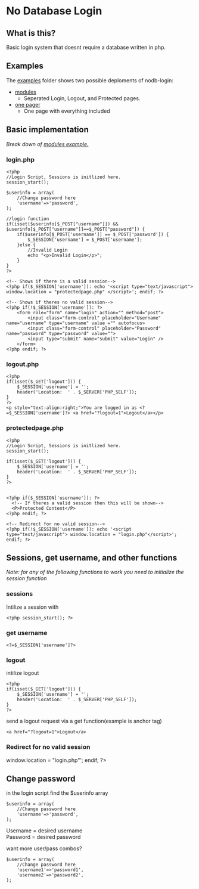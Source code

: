 # No Database Login
## What is this?
Basic login system that doesnt require a database written in php.<br>

## Examples
The [examples](https://github.com/isteinbrook/nodb-login/tree/master/examples) folder shows two possible deploments of nodb-login:<br>
* [modules](https://github.com/isteinbrook/nodb-login/tree/master/examples/modules)
    * Seperated Login, Logout, and Protected pages.
* [one pager](https://github.com/isteinbrook/nodb-login/tree/master/examples/onepager)
    * One page with everything included

## Basic implementation
*Break down of [modules example.](https://github.com/isteinbrook/nodb-login/tree/master/examples/modules)*
### login.php
```
<?php
//Login Script, Sessions is initlized here.
session_start();

$userinfo = array(
    //Change password here
    'username'=>'password',
);

//login function
if(isset($userinfo[$_POST["username"]]) && $userinfo[$_POST["username"]]==$_POST["password"]) {
    if($userinfo[$_POST['username']] == $_POST['password']) {
        $_SESSION['username'] = $_POST['username'];
    }else {
        //Invalid Login
        echo "<p>Invalid Login</p>";
    }
}
?>

<!-- Shows if there is a valid session-->
<?php if($_SESSION['username']): echo '<script type="text/javascript"> window.location = "protectedpage.php" </script>'; endif; ?>

<!-- Shows if theres no valid session-->
<?php if(!$_SESSION['username']): ?>
    <form role="form" name="login" action="" method="post">
        <input class="form-control" placeholder="Username" name="username" type="username" value ="" autofocus>
        <input class="form-control" placeholder="Password" name="password" type="password" value="">
        <input type="submit" name="submit" value="Login" />
    </form>
<?php endif; ?>
```

### logout.php
```
<?php 
if(isset($_GET['logout'])) {
    $_SESSION['username'] = '';
    header('Location:  ' . $_SERVER['PHP_SELF']);
}
?>
<p style="text-align:right;">You are logged in as <?=$_SESSION['username']?> <a href="?logout=1">Logout</a></p>
```

### protectedpage.php
```
<?php
//Login Script, Sessions is initlized here.
session_start();

if(isset($_GET['logout'])) {
    $_SESSION['username'] = '';
    header('Location:  ' . $_SERVER['PHP_SELF']);
}
?>


<?php if($_SESSION['username']): ?>
  <!-- If theres a valid session then this will be shown-->
  <P>Protected Content</P>
<?php endif; ?>
        
<!-- Redirect for no valid session-->
<?php if(!$_SESSION['username']): echo '<script type="text/javascript"> window.location = "login.php"</script>'; endif; ?>
```

## Sessions, get username, and other functions
*Note: for any of the following functions to work you need to initialize the session function*
### sessions
Intilize a session with<br>
```
<?php session_start(); ?>
```
### get username
```
<?=$_SESSION['username']?>
```
### logout
intilize logout<br>
```
<?php 
if(isset($_GET['logout'])) {
    $_SESSION['username'] = '';
    header('Location:  ' . $_SERVER['PHP_SELF']);
}
?>
```
send a logout request via a get function(example is anchor tag)<br>
```
<a href="?logout=1">Logout</a>
```

### Redirect for no valid session
<?php if(!$_SESSION['username']): echo '<script type="text/javascript"> window.location = "login.php"</script>'; endif; ?>

## Change password
in the login script find the $userinfo array
```
$userinfo = array(
    //Change password here
    'username'=>'password',
);
```
Username = desired username<br>
Password = desired password

want more user/pass combos?<br>
```
$userinfo = array(
    //Change password here
    'username1'=>'password1',
    'username2'=>'password2',
);
```
